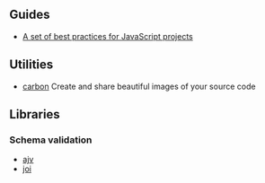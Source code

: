 
## Guides

* [A set of best practices for JavaScript projects](https://github.com/wearehive/project-guidelines)

## Utilities

* [carbon](https://github.com/dawnlabs/carbon) Create and share beautiful images of your source code


## Libraries

### Schema validation

* [ajv](https://github.com/epoberezkin/ajv)
* [joi](https://github.com/hapijs/joi)
